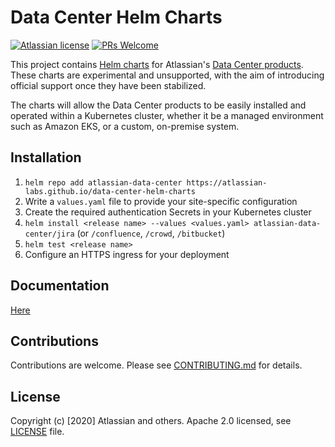 # Data Center Helm Charts

[![Atlassian license](https://img.shields.io/badge/license-Apache%202.0-blue.svg?style=flat-square)](LICENSE) [![PRs Welcome](https://img.shields.io/badge/PRs-welcome-brightgreen.svg?style=flat-square)](CONTRIBUTING.md)

This project contains [Helm charts](https://helm.sh/) for Atlassian's [Data Center products](https://www.atlassian.com/enterprise/data-center).
These charts are experimental and unsupported, with the aim of introducing official support once they have been stabilized.

The charts will allow the Data Center products to be easily installed and operated within a Kubernetes cluster,
whether it be a managed environment such as Amazon EKS, or a custom, on-premise system.

## Installation

1. `helm repo add atlassian-data-center https://atlassian-labs.github.io/data-center-helm-charts`
1. Write a `values.yaml` file to provide your site-specific configuration
1. Create the required authentication Secrets in your Kubernetes cluster
1. `helm install <release name> --values <values.yaml> atlassian-data-center/jira` (or `/confluence`, `/crowd`, `/bitbucket`)
1. `helm test <release name>`
1. Configure an HTTPS ingress for your deployment

## Documentation

[Here](INSTALL.md)

## Contributions

Contributions are welcome. Please see [CONTRIBUTING.md](CONTRIBUTING.md) for details. 

## License

Copyright (c) [2020] Atlassian and others.
Apache 2.0 licensed, see [LICENSE](LICENSE) file.
